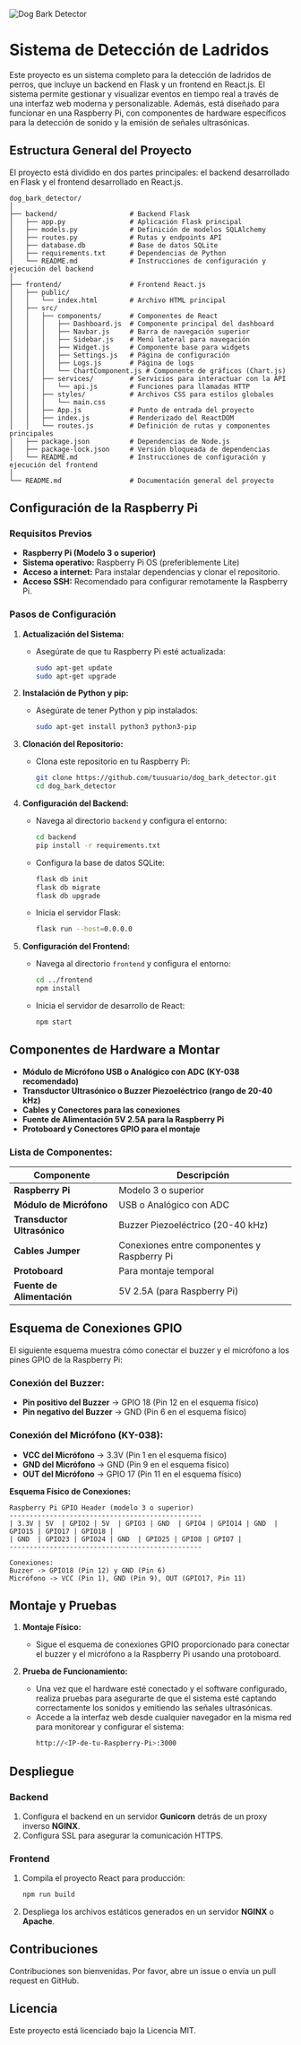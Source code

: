 ![Dog Bark Detector](assets/dog_bark_detector.jpeg)
# Sistema de Detección de Ladridos

Este proyecto es un sistema completo para la detección de ladridos de perros, que incluye un backend en Flask y un frontend en React.js. El sistema permite gestionar y visualizar eventos en tiempo real a través de una interfaz web moderna y personalizable. Además, está diseñado para funcionar en una Raspberry Pi, con componentes de hardware específicos para la detección de sonido y la emisión de señales ultrasónicas.

## Estructura General del Proyecto

El proyecto está dividido en dos partes principales: el backend desarrollado en Flask y el frontend desarrollado en React.js.

```
dog_bark_detector/
│
├── backend/                  # Backend Flask
│   ├── app.py                # Aplicación Flask principal
│   ├── models.py             # Definición de modelos SQLAlchemy
│   ├── routes.py             # Rutas y endpoints API
│   ├── database.db           # Base de datos SQLite
│   ├── requirements.txt      # Dependencias de Python
│   └── README.md             # Instrucciones de configuración y ejecución del backend
│
├── frontend/                 # Frontend React.js
│   ├── public/
│   │   └── index.html        # Archivo HTML principal
│   ├── src/
│   │   ├── components/       # Componentes de React
│   │   │   ├── Dashboard.js  # Componente principal del dashboard
│   │   │   ├── Navbar.js     # Barra de navegación superior
│   │   │   ├── Sidebar.js    # Menú lateral para navegación
│   │   │   ├── Widget.js     # Componente base para widgets
│   │   │   ├── Settings.js   # Página de configuración
│   │   │   ├── Logs.js       # Página de logs
│   │   │   └── ChartComponent.js # Componente de gráficos (Chart.js)
│   │   ├── services/         # Servicios para interactuar con la API
│   │   │   └── api.js        # Funciones para llamadas HTTP
│   │   ├── styles/           # Archivos CSS para estilos globales
│   │   │   └── main.css
│   │   ├── App.js            # Punto de entrada del proyecto
│   │   ├── index.js          # Renderizado del ReactDOM
│   │   └── routes.js         # Definición de rutas y componentes principales
│   ├── package.json          # Dependencias de Node.js
│   ├── package-lock.json     # Versión bloqueada de dependencias
│   └── README.md             # Instrucciones de configuración y ejecución del frontend
│
└── README.md                 # Documentación general del proyecto
```

## Configuración de la Raspberry Pi

### Requisitos Previos

- **Raspberry Pi (Modelo 3 o superior)**
- **Sistema operativo:** Raspberry Pi OS (preferiblemente Lite)
- **Acceso a internet:** Para instalar dependencias y clonar el repositorio.
- **Acceso SSH:** Recomendado para configurar remotamente la Raspberry Pi.
  
### Pasos de Configuración

1. **Actualización del Sistema:**
   - Asegúrate de que tu Raspberry Pi esté actualizada:
     ```bash
     sudo apt-get update
     sudo apt-get upgrade
     ```

2. **Instalación de Python y pip:**
   - Asegúrate de tener Python y pip instalados:
     ```bash
     sudo apt-get install python3 python3-pip
     ```

3. **Clonación del Repositorio:**
   - Clona este repositorio en tu Raspberry Pi:
     ```bash
     git clone https://github.com/tuusuario/dog_bark_detector.git
     cd dog_bark_detector
     ```

4. **Configuración del Backend:**
   - Navega al directorio `backend` y configura el entorno:
     ```bash
     cd backend
     pip install -r requirements.txt
     ```
   - Configura la base de datos SQLite:
     ```bash
     flask db init
     flask db migrate
     flask db upgrade
     ```
   - Inicia el servidor Flask:
     ```bash
     flask run --host=0.0.0.0
     ```

5. **Configuración del Frontend:**
   - Navega al directorio `frontend` y configura el entorno:
     ```bash
     cd ../frontend
     npm install
     ```
   - Inicia el servidor de desarrollo de React:
     ```bash
     npm start
     ```

## Componentes de Hardware a Montar

- **Módulo de Micrófono USB o Analógico con ADC (KY-038 recomendado)**
- **Transductor Ultrasónico o Buzzer Piezoeléctrico (rango de 20-40 kHz)**
- **Cables y Conectores para las conexiones**
- **Fuente de Alimentación 5V 2.5A para la Raspberry Pi**
- **Protoboard y Conectores GPIO para el montaje**

### Lista de Componentes:

| Componente                 | Descripción                                      |
|----------------------------|--------------------------------------------------|
| **Raspberry Pi**           | Modelo 3 o superior                              |
| **Módulo de Micrófono**    | USB o Analógico con ADC                          |
| **Transductor Ultrasónico**| Buzzer Piezoeléctrico (20-40 kHz)                |
| **Cables Jumper**          | Conexiones entre componentes y Raspberry Pi      |
| **Protoboard**             | Para montaje temporal                            |
| **Fuente de Alimentación** | 5V 2.5A (para Raspberry Pi)                      |


## Esquema de Conexiones GPIO

El siguiente esquema muestra cómo conectar el buzzer y el micrófono a los pines GPIO de la Raspberry Pi:

### Conexión del Buzzer:

- **Pin positivo del Buzzer** -> GPIO 18 (Pin 12 en el esquema físico)
- **Pin negativo del Buzzer** -> GND (Pin 6 en el esquema físico)

### Conexión del Micrófono (KY-038):

- **VCC del Micrófono** -> 3.3V (Pin 1 en el esquema físico)
- **GND del Micrófono** -> GND (Pin 9 en el esquema físico)
- **OUT del Micrófono** -> GPIO 17 (Pin 11 en el esquema físico)

**Esquema Físico de Conexiones:**

```plaintext
Raspberry Pi GPIO Header (modelo 3 o superior)
------------------------------------------------
| 3.3V | 5V  | GPIO2 | 5V  | GPIO3 | GND  | GPIO4 | GPIO14 | GND  | GPIO15 | GPIO17 | GPIO18 |
| GND  | GPIO23 | GPIO24 | GND  | GPIO25 | GPIO8 | GPIO7 |
------------------------------------------------

Conexiones:
Buzzer -> GPIO18 (Pin 12) y GND (Pin 6)
Micrófono -> VCC (Pin 1), GND (Pin 9), OUT (GPIO17, Pin 11)
```

## Montaje y Pruebas

1. **Montaje Físico:**
   - Sigue el esquema de conexiones GPIO proporcionado para conectar el buzzer y el micrófono a la Raspberry Pi usando una protoboard.

2. **Prueba de Funcionamiento:**
   - Una vez que el hardware esté conectado y el software configurado, realiza pruebas para asegurarte de que el sistema esté captando correctamente los sonidos y emitiendo las señales ultrasónicas.
   - Accede a la interfaz web desde cualquier navegador en la misma red para monitorear y configurar el sistema:
     ```bash
     http://<IP-de-tu-Raspberry-Pi>:3000
     ```

## Despliegue

### Backend

1. Configura el backend en un servidor **Gunicorn** detrás de un proxy inverso **NGINX**.
2. Configura SSL para asegurar la comunicación HTTPS.

### Frontend

1. Compila el proyecto React para producción:
    ```bash
    npm run build
    ```
2. Despliega los archivos estáticos generados en un servidor **NGINX** o **Apache**.

## Contribuciones

Contribuciones son bienvenidas. Por favor, abre un issue o envía un pull request en GitHub.

## Licencia

Este proyecto está licenciado bajo la Licencia MIT.
